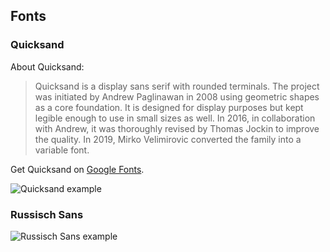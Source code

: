 ## Fonts
### Quicksand
About Quicksand:

> Quicksand is a display sans serif with rounded terminals. The project was initiated by Andrew Paglinawan in 2008 using geometric shapes as a core foundation. It is designed for display purposes but kept legible enough to use in small sizes as well. In 2016, in collaboration with Andrew, it was thoroughly revised by Thomas Jockin to improve the quality. In 2019, Mirko Velimirovic converted the family into a variable font.

Get Quicksand on [Google Fonts](https://fonts.google.com/specimen/Quicksand).

![Quicksand example](https://blpdelivery.github.io/brand/fonts/quicksand.svg)

### Russisch Sans
![Russisch Sans example](https://blpdelivery.github.io/brand/fonts/russisch-sans.svg)
